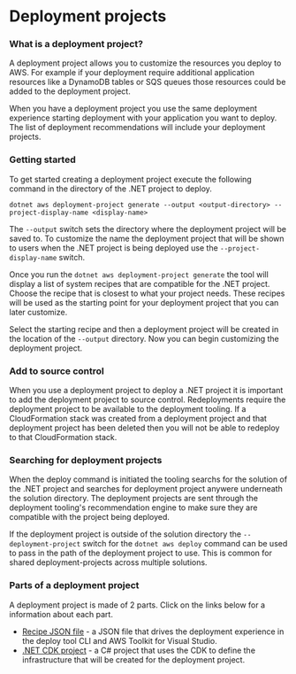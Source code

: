 # Deployment projects

### What is a deployment project?

A deployment project allows you to customize the resources you deploy to AWS. For example if your deployment require additional application resources like a DynamoDB tables or SQS queues those resources could be added to the deployment project. 

When you have a deployment project you use the same deployment experience starting deployment with your application you want to deploy. The list of deployment recommendations will include your deployment projects.

### Getting started

To get started creating a deployment project execute the following command in the directory of the .NET project to deploy.

    dotnet aws deployment-project generate --output <output-directory> --project-display-name <display-name> 

The `--output` switch sets the directory where the deployment project will be saved to. To customize the name the deployment project that will be shown to users when the .NET project is being deployed use the `--project-display-name` switch.

Once you run the `dotnet aws deployment-project generate` the tool will display a list of system recipes that are compatible for the .NET project. Choose the recipe that is closest to what your project needs. These recipes will be used as the starting point for your deployment project that you can later customize.

Select the starting recipe and then a deployment project will be created in the location of the `--output` directory. Now you can begin customizing the deployment project.


### Add to source control

When you use a deployment project to deploy a .NET project it is important to add the deployment project to source control. Redeployments require the deployment project to be available to the deployment tooling. If a CloudFormation stack was created from a deployment project and that 
deployment project has been deleted then you will not be able to redeploy to that CloudFormation stack.


### Searching for deployment projects

When the deploy command is initiated the tooling searchs for the solution of the .NET project and searches for deployment project anywere underneath the solution directory. The deployment projects are sent through the deployment tooling's recommendation engine to make sure they are compatible with the project being deployed.

If the deployment project is outside of the solution directory the `--deployment-project` switch for the `dotnet aws deploy` command can be used to pass in the path of the deployment project to use. This is common for shared deployment-projects across multiple solutions.

### Parts of a deployment project

A deployment project is made of 2 parts. Click on the links below for a information about each part.

* [Recipe JSON file](./recipe-file.md) - a JSON file that drives the deployment experience in the deploy tool CLI and AWS Toolkit for Visual Studio.  
* [.NET CDK project](./cdk-project.md) - a C# project that uses the CDK to define the infrastructure that will be created for the deployment project. 
